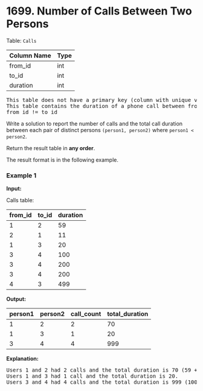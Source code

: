 # 1699. Number of Calls Between Two Persons

Table: `Calls`

| Column Name | Type |
| :---------- | :--- |
| from_id     | int  |
| to_id       | int  |
| duration    | int  |

<pre>
This table does not have a primary key (column with unique values), it may contain duplicates.
This table contains the duration of a phone call between from_id and to_id.
from_id != to_id
</pre>

Write a solution to report the number of calls and the total call duration between each pair of distinct persons `(person1, person2)` where `person1 < person2`.

Return the result table in **any order**.

The result format is in the following example.

### Example 1

**Input:**

Calls table:

| from_id | to_id | duration |
| :------ | :---- | :------- |
| 1       | 2     | 59       |
| 2       | 1     | 11       |
| 1       | 3     | 20       |
| 3       | 4     | 100      |
| 3       | 4     | 200      |
| 3       | 4     | 200      |
| 4       | 3     | 499      |

**Output:**

| person1 | person2 | call_count | total_duration |
| :------ | :------ | :--------- | :------------- |
| 1       | 2       | 2          | 70             |
| 1       | 3       | 1          | 20             |
| 3       | 4       | 4          | 999            |

**Explanation:**

<pre>
Users 1 and 2 had 2 calls and the total duration is 70 (59 + 11).
Users 1 and 3 had 1 call and the total duration is 20.
Users 3 and 4 had 4 calls and the total duration is 999 (100 + 200 + 200 + 499).
</pre>
